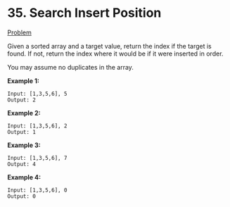 # 35. Search Insert Position 
[Problem](https://leetcode.com/problems/search-insert-position/)

Given a sorted array and a target value, return the index if the target is found. If not, return the index where it would be if it were inserted in order.

You may assume no duplicates in the array.

**Example 1:**
```
Input: [1,3,5,6], 5
Output: 2
```
**Example 2:**

```
Input: [1,3,5,6], 2
Output: 1
```
**Example 3:**

```
Input: [1,3,5,6], 7
Output: 4
```
**Example 4:**

```
Input: [1,3,5,6], 0
Output: 0
```
